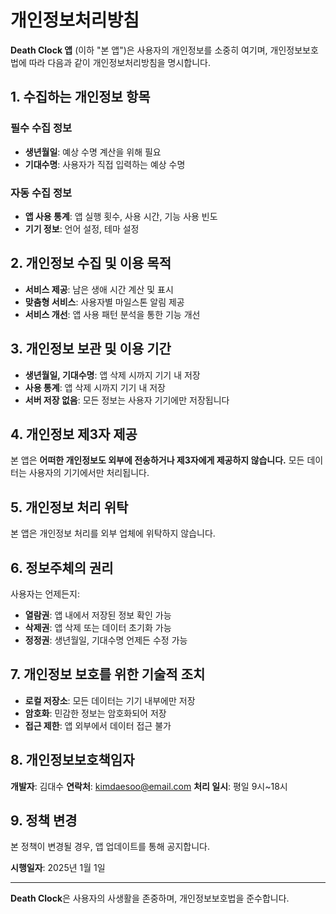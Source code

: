 # 개인정보처리방침

**Death Clock 앱** (이하 "본 앱")은 사용자의 개인정보를 소중히 여기며, 개인정보보호법에 따라 다음과 같이 개인정보처리방침을 명시합니다.

## 1. 수집하는 개인정보 항목

### 필수 수집 정보
- **생년월일**: 예상 수명 계산을 위해 필요
- **기대수명**: 사용자가 직접 입력하는 예상 수명

### 자동 수집 정보
- **앱 사용 통계**: 앱 실행 횟수, 사용 시간, 기능 사용 빈도
- **기기 정보**: 언어 설정, 테마 설정

## 2. 개인정보 수집 및 이용 목적

- **서비스 제공**: 남은 생애 시간 계산 및 표시
- **맞춤형 서비스**: 사용자별 마일스톤 알림 제공
- **서비스 개선**: 앱 사용 패턴 분석을 통한 기능 개선

## 3. 개인정보 보관 및 이용 기간

- **생년월일, 기대수명**: 앱 삭제 시까지 기기 내 저장
- **사용 통계**: 앱 삭제 시까지 기기 내 저장
- **서버 저장 없음**: 모든 정보는 사용자 기기에만 저장됩니다

## 4. 개인정보 제3자 제공

본 앱은 **어떠한 개인정보도 외부에 전송하거나 제3자에게 제공하지 않습니다.**
모든 데이터는 사용자의 기기에서만 처리됩니다.

## 5. 개인정보 처리 위탁

본 앱은 개인정보 처리를 외부 업체에 위탁하지 않습니다.

## 6. 정보주체의 권리

사용자는 언제든지:
- **열람권**: 앱 내에서 저장된 정보 확인 가능
- **삭제권**: 앱 삭제 또는 데이터 초기화 가능
- **정정권**: 생년월일, 기대수명 언제든 수정 가능

## 7. 개인정보 보호를 위한 기술적 조치

- **로컬 저장소**: 모든 데이터는 기기 내부에만 저장
- **암호화**: 민감한 정보는 암호화되어 저장
- **접근 제한**: 앱 외부에서 데이터 접근 불가

## 8. 개인정보보호책임자

**개발자**: 김대수
**연락처**: kimdaesoo@email.com
**처리 일시**: 평일 9시~18시

## 9. 정책 변경

본 정책이 변경될 경우, 앱 업데이트를 통해 공지합니다.

**시행일자**: 2025년 1월 1일

---

**Death Clock**은 사용자의 사생활을 존중하며, 개인정보보호법을 준수합니다.